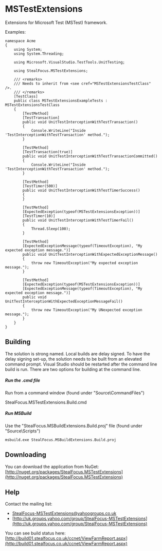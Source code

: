MSTestExtensions
================
Extensions for Microsoft Test (MSTest) framework.

Examples:

    namespace Acme
    {
        using System;
        using System.Threading;
    
        using Microsoft.VisualStudio.TestTools.UnitTesting;
    
        using StealFocus.MSTestExtensions;
    
        /// <remarks>
        /// Needs to inherit from <see cref="MSTestExtensionsTestClass" />.
        /// </remarks>
        [TestClass]
        public class MSTestExtensionsExampleTests : MSTestExtensionsTestClass
        {
            [TestMethod]
            [TestTransaction]
            public void UnitTestInterceptionWithTestTransaction()
            {
                Console.WriteLine("Inside 'TestInterceptionWithTestTransaction' method.");
            }
    
            [TestMethod]
            [TestTransaction(true)]
            public void UnitTestInterceptionWithTestTransactionCommitted()
            {
                Console.WriteLine("Inside 'TestInterceptionWithTestTransaction' method.");
            }
    
            [TestMethod]
            [TestTimer(500)]
            public void UnitTestInterceptionWithTestTimerSuccess()
            {
            }
    
            [TestMethod]
            [ExpectedException(typeof(MSTestExtensionsException))]
            [TestTimer(10)]
            public void UnitTestInterceptionWithTestTimerFail()
            {
                Thread.Sleep(100);
            }
    
            [TestMethod]
            [ExpectedExceptionMessage(typeof(TimeoutException), "My expected exception message.")]
            public void UnitTestInterceptionWithExpectedExceptionMessage()
            {
                throw new TimeoutException("My expected exception message.");
            }
    
            [TestMethod]
            [ExpectedException(typeof(MSTestExtensionsException))]
            [ExpectedExceptionMessage(typeof(TimeoutException), "My expected exception message.")]
            public void UnitTestInterceptionWithExpectedExceptionMessageFail()
            {
                throw new TimeoutException("My UNexpected exception message.");
            }
        }
    }

Building
--------
The solution is strong named. Local builds are delay signed. To have the delay signing set-up, the solution needs to be built from an elevated command prompt. Visual Studio should be restarted after the command line build is run. There are two options for building at the command line.

##### Run the .cmd file
Run from a command window (found under "Source\CommandFiles")

   StealFocus.MSTestExtensions.Build.cmd

##### Run MSBuild
Use the "StealFocus.MSBuildExtensions.Build.proj" file (found under "Source\Scripts")

    msbuild.exe StealFocus.MSBuildExtensions.Build.proj

Downloading
-----------
You can download the application from NuGet: [http://nuget.org/packages/StealFocus.MSTestExtensions](http://nuget.org/packages/StealFocus.MSTestExtensions)

Help
----
Contact the mailing list:
- <StealFocus-MSTestExtensions@yahoogroups.co.uk>
- [http://uk.groups.yahoo.com/group/StealFocus-MSTestExtensions](http://uk.groups.yahoo.com/group/StealFocus-MSTestExtensions)

You can see build status here: [http://build01.stealfocus.co.uk/ccnet/ViewFarmReport.aspx](http://build01.stealfocus.co.uk/ccnet/ViewFarmReport.aspx)
